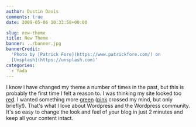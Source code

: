 ```yaml
---
author: Dustin Davis
comments: true
date: 2009-05-06 10:33:58+00:00

slug: new-theme
title: New Theme
banner: ../banner.jpg
bannerCredit:
  'Photo by [Patrick Fore](https://www.patrickfore.com/) on
  [Unsplash](https://unsplash.com)'
categories:
  - Yada
---
```


I know i have changed my theme a number of times in the past, but this is
probably the first time I felt a reason to. I was thinking my site looked too
[red](http://rubyonrails.org/). I wanted something more
[green](http://djangoproject.com) ([pink](http://www.djangopony.com/) crossed my
mind, but only briefly!). That's what I love about Wordpress and the Wordpress
community. It's so easy to change the look and feel of your blog in just 2
minutes and keep all your content intact.
